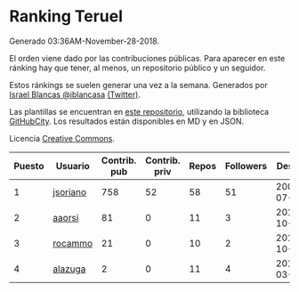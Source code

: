 # Ranking Teruel

Generado 03:36AM-November-28-2018.

El orden viene dado por las contribuciones públicas. Para aparecer en este ránking hay que tener, al menos, un repositorio público y un seguidor.

Estos ránkings se suelen generar una vez a la semana. Generados por [Israel Blancas @iblancasa](https://github.com/iblancasa/) [(Twitter)](https://twitter.com/iblancasa).

Las plantillas se encuentran en [este repositorio](https://github.com/iblancasa/GH-Spanish-Ranking), utilizando la biblioteca [GitHubCity](https://github.com/iblancasa/GitHubCity). Los resultados están disponibles en MD y en JSON.

Licencia [Creative Commons](https://creativecommons.org/licenses/by/4.0/).

| Puesto   |  Usuario  | Contrib. pub | Contrib. priv |Repos| Followers | Desde |  Avatar  |
|----------|-----------|--------------|---------------|-----|-----------|-------|----------|
|1|[jsoriano](https://github.com/jsoriano)|758|52|58|51|2008-07-02|![jsoriano]()|
|2|[aaorsi](https://github.com/aaorsi)|81|0|11|3|2014-10-18|![aaorsi]()|
|3|[rocammo](https://github.com/rocammo)|21|0|10|2|2014-10-31|![rocammo]()|
|4|[alazuga](https://github.com/alazuga)|2|0|11|4|2014-03-04|![alazuga]()|
